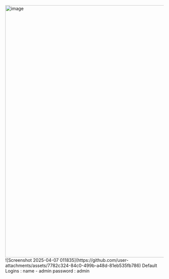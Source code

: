 <img width="800" alt="image" src="https://github.com/user-attachments/assets/20e35755-a2e6-4dad-8a07-4ee6f58c55b1" />
![Screenshot 2025-04-07 011835](https://github.com/user-attachments/assets/7782c324-84c0-499b-a48d-81eb535fb786)
Default Logins : name - admin
password : admin
